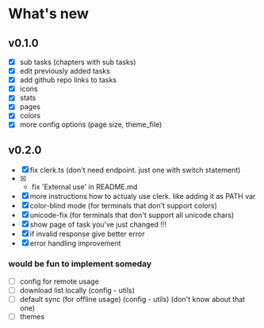 # What's new

## v0.1.0
- [x] sub tasks (chapters with sub tasks)
- [x] edit previously added tasks
- [x] add github repo links to tasks
- [x] icons
- [x] stats
- [x] pages
- [x] colors
- [x] more config options (page size, theme_file)

## v0.2.0
- [x] fix clerk.ts (don't need endpoint. just one with switch statement)
- [x] + fix 'External use' in README.md
- [x] more instructions how to actualy use clerk. like adding it as PATH var
- [x] color-blind mode (for terminals that don't support colors)
- [x] unicode-fix (for terminals that don't support all unicode chars)
- [x] show page of task you've just changed !!!
- [x] if invalid response give better error
- [x] error handling improvement

### would be fun to implement someday
- [ ] config for remote usage
- [ ] download list locally (config - utils)
- [ ] default sync (for offline usage) (config - utils) (don't know about that one)
- [ ] themes